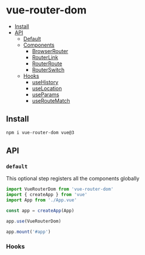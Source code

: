 # vue-router-dom

- [Install](#install)
- [API](#api)
  - [Default](#default)
  - [Components](#Components)
    - [BrowserRouter](#BrowserRouter)
    - [RouterLink](#RouterLink)
    - [RouterRoute](#RouterRoute)
    - [RouterSwitch](#RouterSwitch)
  - [Hooks](#hooks)
    - [useHistory](#useHistory)
    - [useLocation](#useLocation)
    - [useParams](#useParams)
    - [useRouteMatch](#useRouteMatch)


## Install

```sh
npm i vue-router-dom vue@3
```

## API

### `default`
This optional step registers all the components globally

```typescript
import VueRouterDom from 'vue-router-dom'
import { createApp } from 'vue'
import App from './App.vue'

const app = createApp(App)

app.use(VueRouterDom)

app.mount('#app')
```

### Hooks
